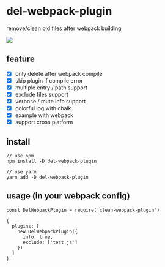 # del-webpack-plugin
remove/clean old files after webpack building

![](https://i.imgur.com/t65OjUv.png)

## feature
- [x] only delete after webpack compile
- [x] skip plugin if compile error
- [x] multiple entry / path support
- [x] exclude files support
- [x] verbose / mute info support
- [x] colorful log with chalk
- [x] example with webpack
- [x] support cross platform

## install
```
// use npm
npm install -D del-webpack-plugin

// use yarn
yarn add -D del-webpack-plugin
```

## usage (in your webpack config)
```
const DelWebpackPlugin = require('clean-webpack-plugin')

{
  plugins: [
    new DelWebpackPlugin({
      info: true,
      exclude: ['test.js']
    })
  ]
}
```
